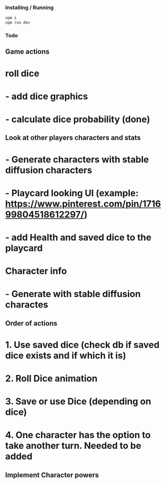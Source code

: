 ### Installing / Running


```bash
npm i
npm run dev
```

### Todo

## Game actions
# roll dice
# - add dice graphics
# - calculate dice probability (done)

## Look at other players characters and stats
# - Generate characters with stable diffusion characters
# - Playcard looking UI (example: https://www.pinterest.com/pin/171699804518612297/)
# - add Health and saved dice to the playcard

# Character info
# - Generate with stable diffusion charactes

## Order of actions
# 1. Use saved dice (check db if saved dice exists and if which it is)
# 2. Roll Dice animation
# 3. Save or use Dice (depending on dice)
# 4. One character has the option to take another turn. Needed to be added

## Implement Character powers
